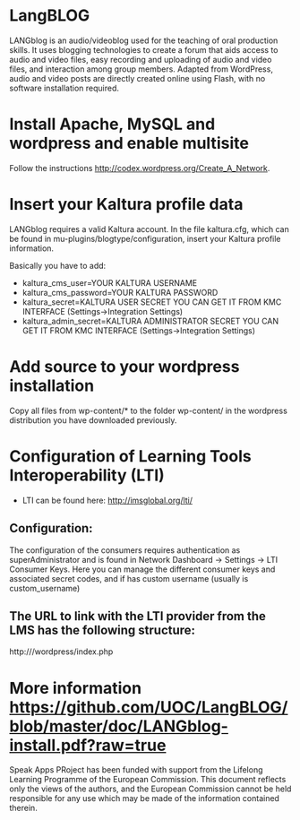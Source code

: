 LangBLOG
========

LANGblog is an audio/videoblog used for the teaching of oral production skills. It uses blogging technologies to create a forum that aids access to audio and video files, easy recording and uploading of audio and video files, and interaction among group members. Adapted from WordPress, audio and video posts are directly created online using Flash, with no software installation required.

# Install Apache, MySQL and wordpress and enable multisite
Follow the instructions http://codex.wordpress.org/Create_A_Network. 

# Insert your Kaltura profile data
LANGblog requires a valid Kaltura account. In the file kaltura.cfg, which can be found in mu-plugins/blogtype/configuration, insert your Kaltura profile information.

Basically you have to add:
* kaltura_cms_user=YOUR KALTURA USERNAME
* kaltura_cms_password=YOUR KALTURA PASSWORD
* kaltura_secret=KALTURA USER SECRET YOU CAN GET IT FROM KMC INTERFACE (Settings->Integration Settings)
* kaltura_admin_secret=KALTURA ADMINISTRATOR SECRET YOU CAN GET IT FROM KMC INTERFACE (Settings->Integration Settings)

# Add source to your wordpress installation
Copy all files from wp-content/* to the folder wp-content/ in the wordpress distribution you have downloaded previously.


# Configuration of Learning Tools Interoperability (LTI)
* LTI can be found here: http://imsglobal.org/lti/
## Configuration:
 The configuration of the consumers requires authentication as superAdministrator and is found in Network Dashboard → Settings → LTI Consumer Keys. Here you can manage the different consumer keys and associated secret codes, and if has custom username (usually is custom_username)
## The URL to link with the LTI provider from the LMS has the following structure: 
 http://<ip>/wordpress/index.php

# More information https://github.com/UOC/LangBLOG/blob/master/doc/LANGblog-install.pdf?raw=true


Speak Apps PRoject has been funded with support from the Lifelong Learning Programme of the European Commission. This document reflects only the views of the authors, and the European Commission cannot be held responsible for any use which may be made of the information contained therein.